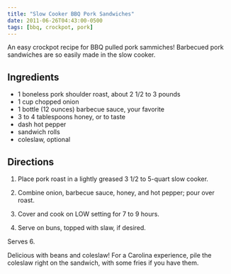 ```yaml
---
title: "Slow Cooker BBQ Pork Sandwiches"
date: 2011-06-26T04:43:00-0500
tags: [bbq, crockpot, pork]
---
```

An easy crockpot recipe for BBQ pulled pork sammiches!  Barbecued pork sandwiches are so easily made in the slow cooker.

## Ingredients

* 1 boneless pork shoulder roast, about 2 1/2 to 3 pounds
* 1 cup chopped onion
* 1 bottle (12 ounces) barbecue sauce, your favorite
* 3 to 4 tablespoons honey, or to taste
* dash hot pepper
* sandwich rolls
* coleslaw, optional


## Directions

1.  Place pork roast in a lightly greased 3 1/2 to 5-quart slow cooker.

1.  Combine onion, barbecue sauce, honey, and hot pepper; pour over roast.

1.  Cover and cook on LOW setting for 7 to 9 hours.

1.  Serve on buns, topped with slaw, if desired.


Serves 6.


Delicious with beans and coleslaw! For a Carolina experience, pile the coleslaw right on the sandwich, with some fries if you have them.
